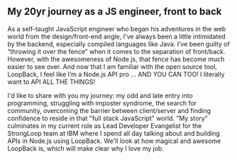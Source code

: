 My 20yr journey as a JS engineer, front to back
---

As a self-taught JavaScript engineer who began his adventures in the web world from the design/front-end angle, I've always been a little intimidated by the backend, especially compiled languages like Java. I’ve been guilty of “throwing it over the fence” when it comes to the separation of front/back. However, with the awesomeness of Node.js, that fence has become much easier to see over. And now that I am familiar with the open source tool, LoopBack, I feel like I’m a Node.js API pro ... AND YOU CAN TOO! I literally want to API ALL THE THINGS!

I'd like to share with you my journey: my odd and late entry into programming, struggling with imposter syndrome, the search for community, overcoming the barrier between client/server and finding confidence to reside in that "full stack JavaScript" world. "My story" culminates in my current role as Lead Developer Evangelist for the StrongLoop team at IBM where I spend all day talking about and building APIs in Node.js using LoopBack. We'll look at how magical and awesome LoopBack is, which will make clear why I love my job.
